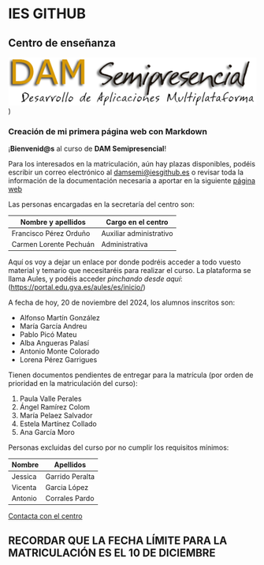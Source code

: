 # IES GITHUB
## Centro de enseñanza

![Imagen](./images/DAM.jpg))

### Creación de mi primera página web con Markdown


¡**Bienvenid@s** al curso de **DAM Semipresencial**!

Para los interesados en la matriculación, aún hay plazas disponibles, podéis escribir un correo electrónico al damsemi@iesgithub.es o revisar toda la información de la documentación necesaria a aportar en la siguiente [página web](https://portal.edu.gva.es/)

Las personas encargadas en la secretaría del centro son:

| Nombre y apellidos            | Cargo en el centro      |
|-------------------------------|-------------------------|
| Francisco Pérez Orduño        | Auxiliar administrativo |
| Carmen Lorente Pechuán        | Administrativa          |   


Aquí os voy a dejar un enlace por donde podréis acceder a todo vuesto material y temario que necesitaréis para realizar el curso.
La plataforma se llama Aules, y podéis acceder *pinchando desde aquí*: (https://portal.edu.gva.es/aules/es/inicio/)

A fecha de hoy, 20 de noviembre del 2024, los alumnos inscritos son:
+ Alfonso Martín González
+ María García Andreu
+ Pablo Picó Mateu
+ Alba Angueras Palasí
+ Antonio Monte Colorado
+ Lorena Pérez Garrigues

Tienen documentos pendientes de entregar para la matrícula (por orden de prioridad en la matriculación del curso):
1. Paula Valle Perales
2. Ángel Ramírez Colom
3. María Pelaez Salvador
4. Estela Martínez Collado
5. Ana García Moro

Personas excluidas del curso por no cumplir los requisitos mínimos:

| Nombre          | Apellidos                    |
|-----------------|------------------------------|
| Jessica         | Garrido Peralta              |
| Vicenta         | Garcia López                 |
| Antonio         | Corrales Pardo               |


[Contacta con el centro](contacta.md)


## RECORDAR QUE LA FECHA LÍMITE PARA LA MATRICULACIÓN ES EL 10 DE DICIEMBRE
